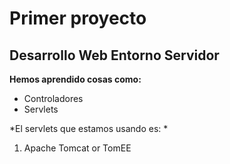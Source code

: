 # Primer proyecto
## Desarrollo Web Entorno Servidor

**Hemos aprendido cosas como:**
- Controladores
- Servlets

*El servlets que estamos usando es: *
1. Apache Tomcat or TomEE
